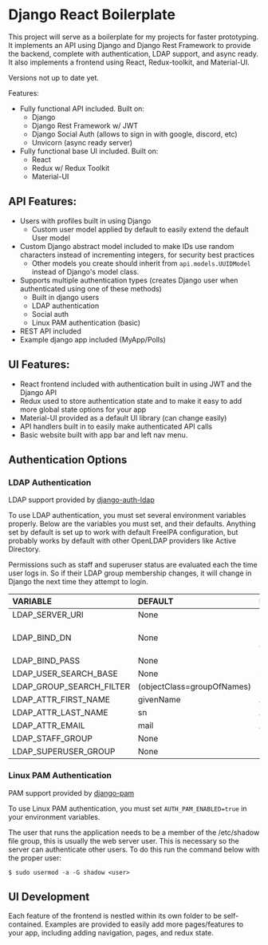 # Django React Boilerplate

This project will serve as a boilerplate for my projects for faster prototyping.  It implements an API using Django and Django Rest Framework to provide the backend, complete with authentication, LDAP support, and async ready.  It also implements a frontend using React, Redux-toolkit, and Material-UI.

Versions not up to date yet.


Features:

- Fully functional API included.  Built on:
  - Django
  - Django Rest Framework w/ JWT
  - Django Social Auth (allows to sign in with google, discord, etc)
  - Unvicorn (async ready server)
- Fully functional base UI included.  Built on:
  - React
  - Redux w/ Redux Toolkit
  - Material-UI
    
## API Features:
- Users with profiles built in using Django
  - Custom user model applied by default to easily extend the default User model
- Custom Django abstract model included to make IDs use random characters instead of incrementing integers, for security best practices
  - Other models you create should inherit from `api.models.UUIDModel` instead of Django's model class.
- Supports multiple authentication types (creates Django user when authenticated using one of these methods)
  - Built in django users
  - LDAP authentication
  - Social auth
  - Linux PAM authentication (basic)
- REST API included
- Example django app included (MyApp/Polls)

## UI Features:
- React frontend included with authentication built in using JWT and the Django API
- Redux used to store authentication state and to make it easy to add more global state options for your app
- Material-UI provided as a default UI library (can change easily)
- API handlers built in to easily make authenticated API calls
- Basic website built with app bar and left nav menu.

## Authentication Options

### LDAP Authentication
LDAP support provided by [django-auth-ldap](https://github.com/django-auth-ldap/django-auth-ldap)

To use LDAP authentication, you must set several environment variables properly. Below are the variables you must set, and their defaults.  Anything set by default is set up to work with default FreeIPA configuration, but probably works by default with other OpenLDAP providers like Active Directory.

Permissions such as staff and superuser status are evaluated each the time user logs in.  So if their LDAP group membership changes, it will change in Django the next time they attempt to login.

| **VARIABLE** | **DEFAULT** | **DESCRIPTION** | **EXAMPLE** |
|:--------|:------|:---------------|:-----------|
| LDAP_SERVER_URI | None | URI of the LDAP server | ldap://ipa.example.com
| LDAP_BIND_DN | None | Bind account for the LDAP server.  See about creating a bind user for free IPA [on their website[(https://www.freeipa.org/page/HowTo/LDAP#System_Accounts) | uid=system,cn=sysaccounts,cn=etc,dc=example,dc=com
| LDAP_BIND_PASS | None | Password for the bind user |  |
| LDAP_USER_SEARCH_BASE | None | search base for users in your LDAP structure | cn=users,cn=accounts,dc=example,dc=com
| LDAP_GROUP_SEARCH_FILTER | (objectClass=groupOfNames) | Filter to search for groups of user | \<Default set up for FreeIPA>
| LDAP_ATTR_FIRST_NAME | givenName | Attribute for first name | \<Default set up for FreeIPA and AD>
| LDAP_ATTR_LAST_NAME | sn | Attribute for last name | \<Default set up for FreeIPA and AD>
| LDAP_ATTR_EMAIL | mail | Attribute for user's email | \<Default set up for FreeIPA>
| LDAP_STAFF_GROUP | None | LDAP group that is given the staff permission in Django | cn=editors,cn=groups,cn=accounts,dc=example,dc=com
| LDAP_SUPERUSER_GROUP | None | LDAP group that is given the superuser permission in Django | cn=admins,cn=groups,cn=accounts,dc=example,dc=com


### Linux PAM Authentication
PAM support provided by [django-pam](https://github.com/cnobile2012/django-pam)

To use Linux PAM authentication, you must set `AUTH_PAM_ENABLED=true` in your environment variables.  

The user that runs the application needs to be a member of the /etc/shadow file group, this is usually the web server user. This is necessary so the server can authenticate other users. To do this run the command below with the proper user:

```$ sudo usermod -a -G shadow <user>```

## UI Development

Each feature of the frontend is nestled within its own folder to be self-contained.  Examples are provided to easily add more pages/features to your app, including adding navigation, pages, and redux state.


